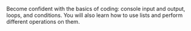 Become confident with the basics of coding: console input and output, loops, and conditions. You will also learn how to use lists and perform different operations on them.
